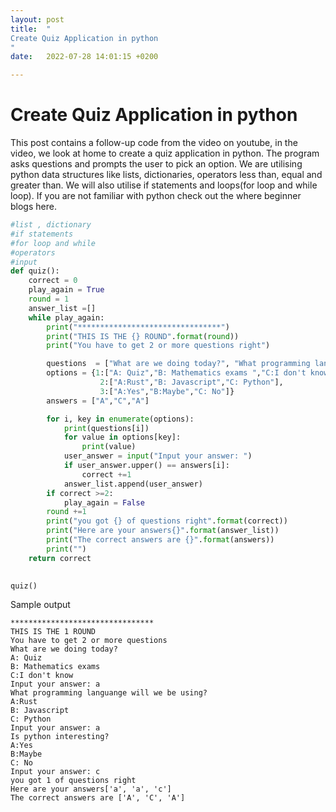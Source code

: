 ```yaml
---
layout: post
title:  "
Create Quiz Application in python
"
date:   2022-07-28 14:01:15 +0200

---
```


Create Quiz Application in python
===========================================================
This post contains a follow-up code from the video on youtube, in the video, we look at home to create a quiz application in python. The program asks questions and prompts the user to pick an option. We are utilising python data structures like lists, dictionaries, operators less than, equal and greater than. We will also utilise if statements and loops(for loop and while loop). If you are not familiar with python check out the where beginner blogs here.

```python
#list , dictionary
#if statements 
#for loop and while 
#operators
#input 
def quiz():
    correct = 0
    play_again = True
    round = 1
    answer_list =[]
    while play_again:
        print("********************************")
        print("THIS IS THE {} ROUND".format(round))
        print("You have to get 2 or more questions right")

        questions  = ["What are we doing today?", "What programming languange will we be using?", "Is python interesting?"]
        options = {1:["A: Quiz","B: Mathematics exams ","C:I don't know"],
                    2:["A:Rust","B: Javascript","C: Python"],
                    3:["A:Yes","B:Maybe","C: No"]}
        answers = ["A","C","A"]

        for i, key in enumerate(options):
            print(questions[i])
            for value in options[key]:
                print(value)
            user_answer = input("Input your answer: ")
            if user_answer.upper() == answers[i]:
                correct +=1
            answer_list.append(user_answer)
        if correct >=2:
            play_again = False
        round +=1
        print("you got {} of questions right".format(correct))
        print("Here are your answers{}".format(answer_list))
        print("The correct answers are {}".format(answers))
        print("")
    return correct
                

quiz()
```

Sample output 
```
********************************
THIS IS THE 1 ROUND
You have to get 2 or more questions
What are we doing today?
A: Quiz
B: Mathematics exams 
C:I don't know
Input your answer: a
What programming languange will we be using?
A:Rust
B: Javascript
C: Python
Input your answer: a
Is python interesting?
A:Yes
B:Maybe
C: No
Input your answer: c
you got 1 of questions right
Here are your answers['a', 'a', 'c']
The correct answers are ['A', 'C', 'A']
```